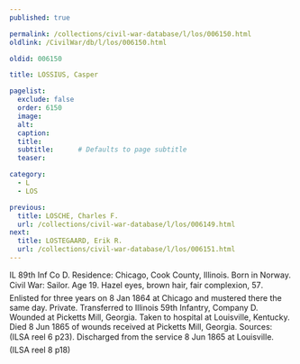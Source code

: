 ```yaml
---
published: true

permalink: /collections/civil-war-database/l/los/006150.html
oldlink: /CivilWar/db/l/los/006150.html

oldid: 006150

title: LOSSIUS, Casper

pagelist:
  exclude: false
  order: 6150
  image: 
  alt:
  caption:
  title:
  subtitle:      # Defaults to page subtitle
  teaser:

category: 
  - L 
  - LOS

previous:
  title: LOSCHE, Charles F.
  url: /collections/civil-war-database/l/los/006149.html  
next:
  title: LOSTEGAARD, Erik R.
  url: /collections/civil-war-database/l/los/006151.html   
---
```

IL 89th Inf Co D. Residence: Chicago, Cook County, Illinois. Born in Norway. Civil War: Sailor. Age 19. Hazel eyes, brown hair, fair complexion, 5&#146;7&#148;. Enlisted for three years on 8 Jan 1864 at Chicago and mustered there the same day. Private. Transferred to Illinois 59th Infantry, Company D. Wounded at Picketts Mill, Georgia. Taken to hospital at Louisville, Kentucky. Died 8 Jun 1865 of wounds received at Picketts Mill, Georgia. Sources: (ILSA reel 6 p23). &#147;Discharged from the service 8 Jun 1865 at Louisville&#148;. (ILSA reel 8 p18)